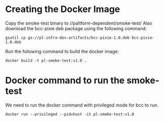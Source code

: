 # Creating the Docker Image
Copy the smoke-test binary to //paltform-dependent/smoke-test/
Also download the bcc-pixie deb package using the following command:
```
gsutil cp gs://pl-infra-dev-artifacts/bcc-pixie-1.0.deb bcc-pixie-1.0.deb
```
Run the following command to build the docker image:
```
docker build -t pl-smoke-test:v1.0 .
```

# Docker command to run the smoke-test

We need to run the docker command with privileged mode for bcc to run.
```
docker run --privileged --pid=host -it pl-smoke-test:v1.0
```
